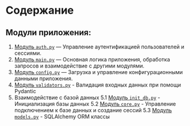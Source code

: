 # Содержание

## Модули приложения:

 1. [Модуль `auth.py`](auth.md) — Управление аутентификацией пользователей и сессиями.
 2. [Модуль `main.py`](main.md) — Основная логика приложения, обработка запросов и взаимодействие с другими модулями.
 3. [Модуль `config.py`](config.md) — Загрузка и управление конфигурационными данными приложения.
 4. [Модуль `validators.py`](validators.md) - Валидация входных данных при помощи Pydantic
 5. Взаимодействие с базой данных
	 5.1 [Модуль `init_db.py`](init_db.md) - Инициализация базы данных
	 5.2 [Модуль `core.py`](core.md) - Управление подключением к базе данных и создание сессий
	 5.3 [Модуль `models.py`](models.md) - SQLAlchemy ORM классы 

